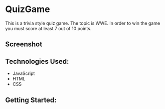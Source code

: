 # QuizGame
This is a trivia style quiz game. The topic is WWE. In order to win the game you must score at least 7 out of 10 points.

## Screenshot

## Technologies Used:
* JavaScript
* HTML
* CSS

## Getting Started:
